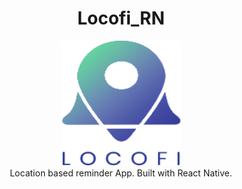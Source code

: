 <h1 align="center"> Locofi_RN </h1>

<p align="center">
  <img src="https://raw.githubusercontent.com/NihalSargaiya9/locofi_RN/master/src/images/Logo.png" width="192" height="200">
 <br> Location based reminder App. Built with React Native.
</p>

